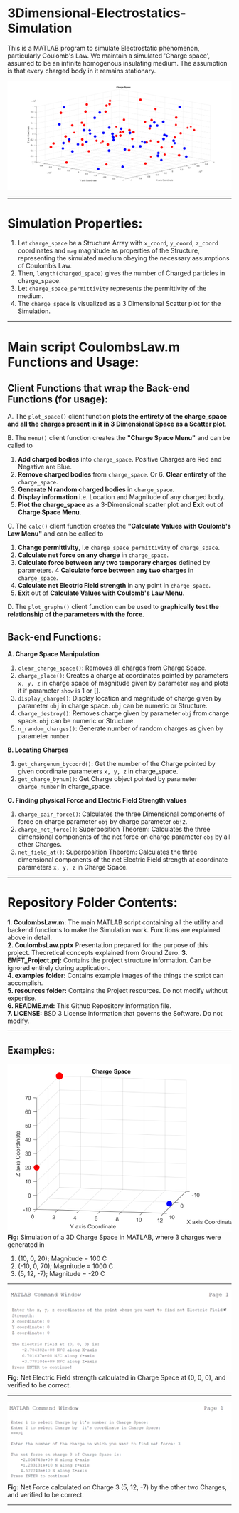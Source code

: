 # 3Dimensional-Electrostatics-Simulation
This is a MATLAB program to simulate Electrostatic phenomenon, particularly Coulomb's Law. We maintain a simulated 'Charge space', assumed to be an infinite homogenous insulating medium. The assumption is that every charged body in it remains stationary.

![](https://raw.githubusercontent.com/Dhi13man/3Dimensional-Electrostatics-Simulation/master/examples/100_charge_space.png)

----
# Simulation Properties:
1. Let `charge_space` be a Structure Array with `x_coord`, `y_coord`, `z_coord` coordinates and `mag` magnitude as properties of the Structure, representing the simulated medium obeying the necessary assumptions of Coulomb’s Law.
2. Then, `length(charged_space)` gives the number of Charged particles in charge_space.
3. Let `charge_space_permittivity` represents the permittivity of the medium.
4. The `charge_space` is visualized as a 3 Dimensional Scatter plot for the Simulation.
----

# Main script CoulombsLaw.m Functions and Usage:

Client Functions that wrap the Back-end Functions (for usage):
--
A. The `plot_space()` client function **plots the entirety of the charge_space and all the charges present in it in 3 Dimensional Space as a Scatter plot**. 

B. The `menu()` client function creates the **"Charge Space Menu"** and can be called to 
1. **Add charged bodies** into `charge_space`. Positive Charges are Red and Negative are Blue.
2. **Remove charged bodies** from `charge_space`. Or 6. **Clear entirety** of the `charge_space`.
3. **Generate N random charged bodies** in `charge_space`.
4. **Display information** i.e. Location and Magnitude of any charged body.
5. **Plot the charge_space** as a 3-Dimensional scatter plot and **Exit** out of **Charge Space Menu**.

C. The `calc()` client function creates the **"Calculate Values with Coulomb's Law Menu"** and can be called to
1. **Change permittivity**, i.e `charge_space_permittivity` of `charge_space`.
2. **Calculate net force on any charge** in `charge_space`.
3. **Calculate force between any two temporary charges** defined by parameters.
4 **Calculate force between any two charges** in `charge_space`.
5. **Calculate net Electric Field strength** in any point in `charge_space`.
6. **Exit** out of **Calculate Values with Coulomb's Law Menu**.

D. The `plot_graphs()` client function can be used to **graphically test the relationship of the parameters with the force**.

Back-end Functions:
--
**A. Charge Space Manipulation**
1. `clear_charge_space()`: Removes all charges from Charge Space.
2. `charge_place()`: Creates a charge at coordinates pointed by parameters `x, y, z` in charge space of magnitude given by parameter `mag` and plots it if parameter `show` is 1 or [].
3. `display_charge()`: Display location and magnitude of charge given by parameter `obj` in charge space. `obj` can be numeric or Structure.
4. `charge_destroy()`: Removes charge given by parameter `obj` from charge space. `obj` can be numeric or Structure.
5. `n_random_charges()`: Generate number of random charges as given by parameter `number`.

**B. Locating Charges**
1. `get_chargenum_bycoord()`: Get the number of the Charge pointed by given coordinate parameters `x, y, z` in charge_space.
2. `get_charge_bynum()`: Get Charge object pointed by parameter `charge_number` in charge_space. 

**C. Finding physical Force and Electric Field Strength values**
1. `charge_pair_force()`: Calculates the three Dimensional components of force on charge parameter `obj` by charge parameter `obj2`.
2. `charge_net_force()`: Superposition Theorem: Calculates the three dimensional components of the net force on charge parameter `obj` by all other Charges.
3. `net_field_at()`: Superposition Theorem: Calculates the three dimensional components of the net Electric Field strength at coordinate parameters `x, y, z` in Charge Space.

----

# Repository Folder Contents:
**1. CoulombsLaw.m:** The main MATLAB script containing all the utility and backend functions to make the Simulation work. Functions are explained above in detail.\
**2. CoulombsLaw.pptx** Presentation prepared for the purpose of this project. Theoretical concepts explained from Ground Zero.
**3. EMFT_Project.prj:** Contains the project structure information. Can be ignored entirely during application.\
**4. examples folder:** Contains example images of the things the script can accomplish.\
**5. resources folder:** Contains the Project resources. Do not modify without expertise.\
**6. README.md:** This Github Repository information file.\
**7. LICENSE:** BSD 3 License information that governs the Software. Do not modify.

----

Examples:
--
![](https://github.com/Dhi13man/3Dimensional-Electrostatics-Simulation/blob/master/examples/3_charge_space.png)\
**Fig:** Simulation of a 3D Charge Space in MATLAB, where 3 charges were generated in
1. (10, 0, 20); Magnitude = 100 C
2. (-10, 0, 70); Magnitude = 1000 C
3. (5, 12, -7); Magnitude = -20 C

----
![](https://raw.githubusercontent.com/Dhi13man/3Dimensional-Electrostatics-Simulation/master/examples/net_field_calc_3_charge_space.png)\
**Fig:** Net Electric Field strength calculated in Charge Space at (0, 0, 0), and verified to be correct.

----
![](https://raw.githubusercontent.com/Dhi13man/3Dimensional-Electrostatics-Simulation/master/examples/net_force_calc_3_charge_space.png)\
**Fig:** Net Force calculated on Charge 3 (5, 12, -7) by the other two Charges, and verified to be correct.

----
